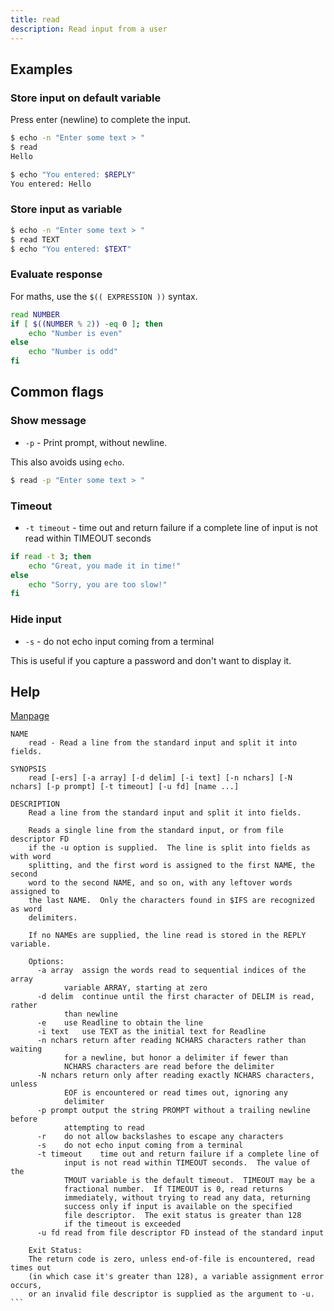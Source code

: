 ```yaml
---
title: read
description: Read input from a user
---
```


## Examples

### Store input on default variable

Press enter (newline) to complete the input.

```sh
$ echo -n "Enter some text > "
$ read
Hello

$ echo "You entered: $REPLY"
You entered: Hello
```

### Store input as variable

```sh
$ echo -n "Enter some text > "
$ read TEXT
$ echo "You entered: $TEXT"
```

### Evaluate response

For maths, use the `$(( EXPRESSION ))` syntax.

```sh
read NUMBER
if [ $((NUMBER % 2)) -eq 0 ]; then
    echo "Number is even"
else
    echo "Number is odd"
fi 
```


## Common flags

### Show message

- `-p` - Print prompt, without newline.

This also avoids using `echo`.

```sh
$ read -p "Enter some text > "
```

### Timeout

- `-t timeout` - time out and return failure if a complete line of input is not read within TIMEOUT seconds

```sh
if read -t 3; then
    echo "Great, you made it in time!"
else
    echo "Sorry, you are too slow!"
fi
```

### Hide input

- `-s` - do not echo input coming from a terminal

This is useful if you capture a password and don't want to display it.


## Help

[Manpage](http://linuxcommand.org/lc3_man_pages/readh.html)

```
NAME
    read - Read a line from the standard input and split it into fields.

SYNOPSIS
    read [-ers] [-a array] [-d delim] [-i text] [-n nchars] [-N nchars] [-p prompt] [-t timeout] [-u fd] [name ...]

```

```
DESCRIPTION
    Read a line from the standard input and split it into fields.
    
    Reads a single line from the standard input, or from file descriptor FD
    if the -u option is supplied.  The line is split into fields as with word
    splitting, and the first word is assigned to the first NAME, the second
    word to the second NAME, and so on, with any leftover words assigned to
    the last NAME.  Only the characters found in $IFS are recognized as word
    delimiters.

    If no NAMEs are supplied, the line read is stored in the REPLY variable.
```
```
    Options:
      -a array	assign the words read to sequential indices of the array
    		variable ARRAY, starting at zero
      -d delim	continue until the first character of DELIM is read, rather
    		than newline
      -e	use Readline to obtain the line
      -i text	use TEXT as the initial text for Readline
      -n nchars	return after reading NCHARS characters rather than waiting
    		for a newline, but honor a delimiter if fewer than
    		NCHARS characters are read before the delimiter
      -N nchars	return only after reading exactly NCHARS characters, unless
    		EOF is encountered or read times out, ignoring any
    		delimiter
      -p prompt	output the string PROMPT without a trailing newline before
    		attempting to read
      -r	do not allow backslashes to escape any characters
      -s	do not echo input coming from a terminal
      -t timeout	time out and return failure if a complete line of
    		input is not read within TIMEOUT seconds.  The value of the
    		TMOUT variable is the default timeout.  TIMEOUT may be a
    		fractional number.  If TIMEOUT is 0, read returns
    		immediately, without trying to read any data, returning
    		success only if input is available on the specified
    		file descriptor.  The exit status is greater than 128
    		if the timeout is exceeded
      -u fd	read from file descriptor FD instead of the standard input
```
````
    Exit Status:
    The return code is zero, unless end-of-file is encountered, read times out
    (in which case it's greater than 128), a variable assignment error occurs,
    or an invalid file descriptor is supplied as the argument to -u.
```

